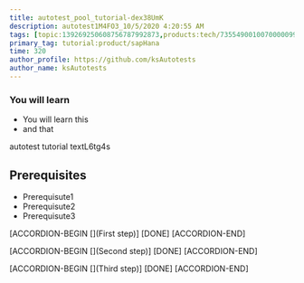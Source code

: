 ```yaml
---
title: autotest_pool_tutorial-dex38UmK
description: autotest1M4FO3_10/5/2020 4:20:55 AM
tags: [topic:139269250608756787992873,products:tech/73554900100700000996,tutorial:experience/advanced]
primary_tag: tutorial:product/sapHana
time: 320
author_profile: https://github.com/ksAutotests
author_name: ksAutotests
---
```

### You will learn
- You will learn this
- and that

autotest tutorial textL6tg4s

## Prerequisites
- Prerequisute1
- Prerequisute2
- Prerequisute3

[ACCORDION-BEGIN [](First step)]
[DONE]
[ACCORDION-END]

[ACCORDION-BEGIN [](Second step)]
[DONE]
[ACCORDION-END]

[ACCORDION-BEGIN [](Third step)]
[DONE]
[ACCORDION-END]

